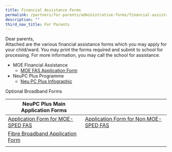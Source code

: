 ```yaml
---
title: Financial Assistance Forms
permalink: /partners/for-parents/administrative-forms/financial-assistance-forms/
description: ""
third_nav_title: For Parents
---
```

Dear parents,  
Attached are the various financial assistance forms which you may apply for your child/ward. You may print the forms required and submit to school for processing. For more information, you may call the school for assistance.  
  
* MOE Financial Assistance
	* [MOE FAS Application Form](/files/MOE%20FAS%20Application%20Form%20(from%201%20April%202020).pdf)
* NeuPC Plus Programme
	* [Neu PC Plus Infographic](/files/Neu%20PC%20Plus%20-%20Faster%20access%20to%20digital%20technology%20for%20low-income%20families.pdf)

Optional Broadband Forms

| NeuPC Plus Main Application Forms | |
| --- | --- |
| [Application Form for MOE-SPED FAS](/files/NPP%20PC-Bundle%20Application%20Form%20(2%20Sep%202020)%20for%20MOE-SPED%20FAS.pdf) | [Application Form for Non MOE-SPED FAS](/files/NPP%20Application%20Form%20for%20NON%20MOE-SPED%20FAS.pdf) |
| [Fibre Broadband Application Form](/files/NEU%20PC%20Plus%20IMDA%20FBB%20Svc%20Appl%209%20April%202020.pdf) |
| | | 